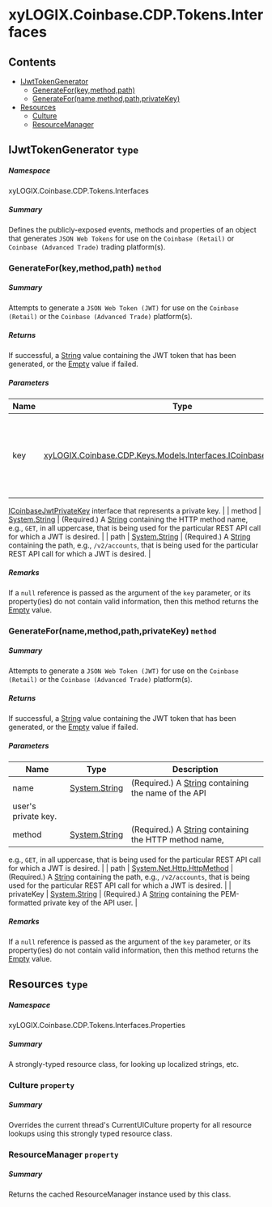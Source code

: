 <a name='assembly'></a>
# xyLOGIX.Coinbase.CDP.Tokens.Interfaces

## Contents

- [IJwtTokenGenerator](#T-xyLOGIX-Coinbase-CDP-Tokens-Interfaces-IJwtTokenGenerator 'xyLOGIX.Coinbase.CDP.Tokens.Interfaces.IJwtTokenGenerator')
  - [GenerateFor(key,method,path)](#M-xyLOGIX-Coinbase-CDP-Tokens-Interfaces-IJwtTokenGenerator-GenerateFor-xyLOGIX-Coinbase-CDP-Keys-Models-Interfaces-ICoinbaseJwtPrivateKey,System-String,System-String- 'xyLOGIX.Coinbase.CDP.Tokens.Interfaces.IJwtTokenGenerator.GenerateFor(xyLOGIX.Coinbase.CDP.Keys.Models.Interfaces.ICoinbaseJwtPrivateKey,System.String,System.String)')
  - [GenerateFor(name,method,path,privateKey)](#M-xyLOGIX-Coinbase-CDP-Tokens-Interfaces-IJwtTokenGenerator-GenerateFor-System-String,System-String,System-Net-Http-HttpMethod,System-String- 'xyLOGIX.Coinbase.CDP.Tokens.Interfaces.IJwtTokenGenerator.GenerateFor(System.String,System.String,System.Net.Http.HttpMethod,System.String)')
- [Resources](#T-xyLOGIX-Coinbase-CDP-Tokens-Interfaces-Properties-Resources 'xyLOGIX.Coinbase.CDP.Tokens.Interfaces.Properties.Resources')
  - [Culture](#P-xyLOGIX-Coinbase-CDP-Tokens-Interfaces-Properties-Resources-Culture 'xyLOGIX.Coinbase.CDP.Tokens.Interfaces.Properties.Resources.Culture')
  - [ResourceManager](#P-xyLOGIX-Coinbase-CDP-Tokens-Interfaces-Properties-Resources-ResourceManager 'xyLOGIX.Coinbase.CDP.Tokens.Interfaces.Properties.Resources.ResourceManager')

<a name='T-xyLOGIX-Coinbase-CDP-Tokens-Interfaces-IJwtTokenGenerator'></a>
## IJwtTokenGenerator `type`

##### Namespace

xyLOGIX.Coinbase.CDP.Tokens.Interfaces

##### Summary

Defines the publicly-exposed events, methods and properties of an object that
generates `JSON Web Tokens` for use on the `Coinbase (Retail)` or
`Coinbase (Advanced Trade)` trading platform(s).

<a name='M-xyLOGIX-Coinbase-CDP-Tokens-Interfaces-IJwtTokenGenerator-GenerateFor-xyLOGIX-Coinbase-CDP-Keys-Models-Interfaces-ICoinbaseJwtPrivateKey,System-String,System-String-'></a>
### GenerateFor(key,method,path) `method`

##### Summary

Attempts to generate a `JSON Web Token (JWT)` for use on the
`Coinbase (Retail)` or the `Coinbase (Advanced Trade)` platform(s).

##### Returns

If successful, a [String](http://msdn.microsoft.com/query/dev14.query?appId=Dev14IDEF1&l=EN-US&k=k:System.String 'System.String') value containing the
JWT token that has been generated, or the [Empty](http://msdn.microsoft.com/query/dev14.query?appId=Dev14IDEF1&l=EN-US&k=k:System.String.Empty 'System.String.Empty')
value if failed.

##### Parameters

| Name | Type | Description |
| ---- | ---- | ----------- |
| key | [xyLOGIX.Coinbase.CDP.Keys.Models.Interfaces.ICoinbaseJwtPrivateKey](#T-xyLOGIX-Coinbase-CDP-Keys-Models-Interfaces-ICoinbaseJwtPrivateKey 'xyLOGIX.Coinbase.CDP.Keys.Models.Interfaces.ICoinbaseJwtPrivateKey') | (Required.) Reference to an instance of an object that implements the
[ICoinbaseJwtPrivateKey](#T-xyLOGIX-Coinbase-CDP-Keys-Models-Interfaces-ICoinbaseJwtPrivateKey 'xyLOGIX.Coinbase.CDP.Keys.Models.Interfaces.ICoinbaseJwtPrivateKey')
interface that represents a private key. |
| method | [System.String](http://msdn.microsoft.com/query/dev14.query?appId=Dev14IDEF1&l=EN-US&k=k:System.String 'System.String') | (Required.) A [String](http://msdn.microsoft.com/query/dev14.query?appId=Dev14IDEF1&l=EN-US&k=k:System.String 'System.String') containing the HTTP method name,
e.g., `GET`, in all uppercase, that is being used for the particular REST
API call for which a JWT is desired. |
| path | [System.String](http://msdn.microsoft.com/query/dev14.query?appId=Dev14IDEF1&l=EN-US&k=k:System.String 'System.String') | (Required.) A [String](http://msdn.microsoft.com/query/dev14.query?appId=Dev14IDEF1&l=EN-US&k=k:System.String 'System.String') containing the path, e.g.,
`/v2/accounts`, that is being used for the particular REST API call for
which a JWT is desired. |

##### Remarks

If a `null` reference is passed as the argument of
the `key` parameter, or its property(ies) do not contain
valid information, then this method returns the
[Empty](http://msdn.microsoft.com/query/dev14.query?appId=Dev14IDEF1&l=EN-US&k=k:System.String.Empty 'System.String.Empty') value.

<a name='M-xyLOGIX-Coinbase-CDP-Tokens-Interfaces-IJwtTokenGenerator-GenerateFor-System-String,System-String,System-Net-Http-HttpMethod,System-String-'></a>
### GenerateFor(name,method,path,privateKey) `method`

##### Summary

Attempts to generate a `JSON Web Token (JWT)` for use on the
`Coinbase (Retail)` or the `Coinbase (Advanced Trade)` platform(s).

##### Returns

If successful, a [String](http://msdn.microsoft.com/query/dev14.query?appId=Dev14IDEF1&l=EN-US&k=k:System.String 'System.String') value containing the
JWT token that has been generated, or the [Empty](http://msdn.microsoft.com/query/dev14.query?appId=Dev14IDEF1&l=EN-US&k=k:System.String.Empty 'System.String.Empty')
value if failed.

##### Parameters

| Name | Type | Description |
| ---- | ---- | ----------- |
| name | [System.String](http://msdn.microsoft.com/query/dev14.query?appId=Dev14IDEF1&l=EN-US&k=k:System.String 'System.String') | (Required.) A [String](http://msdn.microsoft.com/query/dev14.query?appId=Dev14IDEF1&l=EN-US&k=k:System.String 'System.String') containing the name of the API
user's private key. |
| method | [System.String](http://msdn.microsoft.com/query/dev14.query?appId=Dev14IDEF1&l=EN-US&k=k:System.String 'System.String') | (Required.) A [String](http://msdn.microsoft.com/query/dev14.query?appId=Dev14IDEF1&l=EN-US&k=k:System.String 'System.String') containing the HTTP method name,
e.g., `GET`, in all uppercase, that is being used for the particular REST
API call for which a JWT is desired. |
| path | [System.Net.Http.HttpMethod](http://msdn.microsoft.com/query/dev14.query?appId=Dev14IDEF1&l=EN-US&k=k:System.Net.Http.HttpMethod 'System.Net.Http.HttpMethod') | (Required.) A [String](http://msdn.microsoft.com/query/dev14.query?appId=Dev14IDEF1&l=EN-US&k=k:System.String 'System.String') containing the path, e.g.,
`/v2/accounts`, that is being used for the particular REST API call for
which a JWT is desired. |
| privateKey | [System.String](http://msdn.microsoft.com/query/dev14.query?appId=Dev14IDEF1&l=EN-US&k=k:System.String 'System.String') | (Required.) A [String](http://msdn.microsoft.com/query/dev14.query?appId=Dev14IDEF1&l=EN-US&k=k:System.String 'System.String') containing the PEM-formatted
private key of the API user. |

##### Remarks

If a `null` reference is passed as the argument of
the `key` parameter, or its property(ies) do not contain
valid information, then this method returns the
[Empty](http://msdn.microsoft.com/query/dev14.query?appId=Dev14IDEF1&l=EN-US&k=k:System.String.Empty 'System.String.Empty') value.

<a name='T-xyLOGIX-Coinbase-CDP-Tokens-Interfaces-Properties-Resources'></a>
## Resources `type`

##### Namespace

xyLOGIX.Coinbase.CDP.Tokens.Interfaces.Properties

##### Summary

A strongly-typed resource class, for looking up localized strings, etc.

<a name='P-xyLOGIX-Coinbase-CDP-Tokens-Interfaces-Properties-Resources-Culture'></a>
### Culture `property`

##### Summary

Overrides the current thread's CurrentUICulture property for all
  resource lookups using this strongly typed resource class.

<a name='P-xyLOGIX-Coinbase-CDP-Tokens-Interfaces-Properties-Resources-ResourceManager'></a>
### ResourceManager `property`

##### Summary

Returns the cached ResourceManager instance used by this class.
